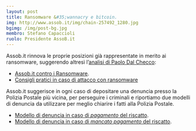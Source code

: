```yaml
---
layout: post
title: Ransomware &#35;wannacry e bitcoin.
img: http://www.assob.it/img/chain-257492_1280.jpg
bgimg: /img/post-bg.jpg
membro: Stefano Capaccioli
ruolo: Presidente AssoB.it
---
```

[//]: # "Scrivere qui  sotto un summary del post"
Assob.it rinnova le proprie posizioni già rappresentate in merito ai ransomware, suggerendo altresì l’[analisi di Paolo Dal Checco]( http://www.ransomware.it/wannacry-wcry-computer-ospedali-enti-pubblici/):

- [Assob.it contro i Ransomware](http://www.assob.it/2016/02/01/Assob.it-contro-i-Ransomware.html).
- [Consigli pratici in caso di attacco con ransomware](http://www.assob.it/2016/05/01/Ransomware.html)

Assob.it suggerisce in ogni caso di depositare una denuncia presso la Polizia Postale più vicina, per perseguire i criminali e riportiamo due modelli di denuncia da utilizzare per meglio chiarire i fatti alla Polizia Postale.

- [Modello di denuncia in caso di *pagamento* del riscatto](https://drive.google.com/file/d/0B9RhYggrYYllUFpUVGhpVUQ0c3NJaGtwa2tKd3A3QUM3V1ZF/view?usp=sharing).
- [Modello di denuncia in caso di *mancato pagamento* del riscatto]( https://drive.google.com/file/d/0B9RhYggrYYllcDJLbTZoaXJBSWk1V1I1NFRqTW1pMDVyVGlZ/view?usp=sharing).




<!-- more -->
[//]: # "Scrivere qui  sotto il post in markdown"
